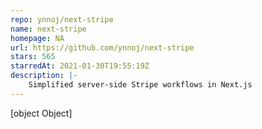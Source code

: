 ```yaml
---
repo: ynnoj/next-stripe
name: next-stripe
homepage: NA
url: https://github.com/ynnoj/next-stripe
stars: 565
starredAt: 2021-01-30T19:55:19Z
description: |-
    Simplified server-side Stripe workflows in Next.js
---
```


[object Object]
